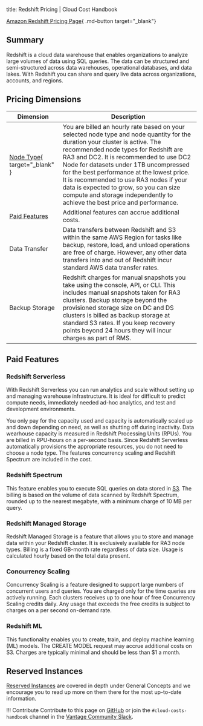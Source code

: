 title: Redshift Pricing | Cloud Cost Handbook

[Amazon Redshift Pricing Page](https://aws.amazon.com/redshift/pricing/){ .md-button target="_blank"}

## Summary
Redshift is a cloud data warehouse that enables organizations to analyze large volumes of data using SQL queries. The data can be structured and semi-structured across data warehouses, operational databases, and data lakes. With Redshift you can share and query live data across organizations, accounts, and regions.

## Pricing Dimensions
| Dimension  | Description |
| ------------- |-------------|
|[Node Type](https://instances.vantage.sh/redshift/){ target="_blank" }| You are billed an hourly rate based on your selected node type and node quantity for the duration your cluster is active. The recommended node types for Redshift are RA3 and DC2. It is recommended to use DC2 Node for datasets under 1TB uncompressed for the best performance at the lowest price. It is recommended to use RA3 nodes if your data is expected to grow, so you can size compute and storage independently to achieve the best price and performance. |
|[Paid Features](#paid-features)| Additional features can accrue additional costs.|
|Data Transfer|Data transfers between Redshift and S3 within the same AWS Region for tasks like backup, restore, load, and unload operations are free of charge. However, any other data transfers into and out of Redshift incur standard AWS data transfer rates.|
|Backup Storage|Redshift charges for manual snapshots you take using the console, API, or CLI. This includes manual snapshots taken for RA3 clusters. Backup storage beyond the provisioned storage size on DC and DS clusters is billed as backup storage at standard S3 rates. If you keep recovery points beyond 24 hours they will incur charges as part of RMS.|

## Paid Features

### Redshift Serverless
With Redshift Serverless you can run analytics and scale without setting up and managing warehouse infrastructure. It is ideal for difficult to predict compute needs, immediately needed ad-hoc analytics, and test and development environments. 

You only pay for the capacity used and capacity is automatically scaled up and down depending on need, as well as shutting off during inactivity. Data wearhouse capacity is measured in Redshift Processing Units (RPUs). You are billed in RPU-hours on a per-second basis. Since Redshift Serverless automatically provisions the appropriate resources, you do not need to choose a node type. The features concurrency scaling and Redshift Spectrum are included in the cost.

### Redshift Spectrum 
This feature enables you to execute SQL queries on data stored in [S3](/aws/services/s3-pricing). The billing is based on the volume of data scanned by Redshift Spectrum, rounded up to the nearest megabyte, with a minimum charge of 10 MB per query.

### Redshift Managed Storage
Redshift Managed Storage is a feature that allows you to store and manage data within your Redshift cluster. It is exclusively available for RA3 node types. Billing is a fixed GB-month rate regardless of data size. Usage is calculated hourly based on the total data present.

### Concurrency Scaling
Concurrency Scaling is a feature designed to support large numbers of concurrent users and queries. You are charged only for the time queries are actively running. Each clusters receives up to one hour of free Concurrency Scaling credits daily. Any usage that exceeds the free credits is subject to charges on a per second on-demand rate.  

### Redshift ML
This functionality enables you to create, train, and deploy machine learning (ML) models. The CREATE MODEL request may accrue additional costs on S3. Charges are typically minimal and should be less than $1 a month. 

## Reserved Instances
[Reserved Instances](/aws/concepts/reserved-instances) are covered in depth under General Concepts and we encourage you to read up more on them there for the most up-to-date information.

!!! Contribute
    Contribute to this page on [GitHub](https://github.com/vantage-sh/handbook) or join the `#cloud-costs-handbook` channel in the [Vantage Community Slack](https://join.slack.com/t/vantagecommunity/shared_invite/zt-1szz6puz7-zRuJ8J4OJIiBFlcTobYZXA).